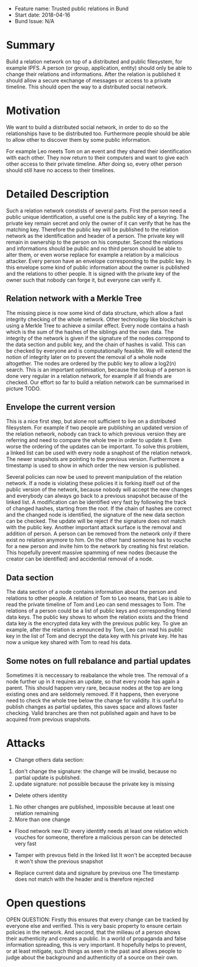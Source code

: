  - Feature name: Trusted public relations in Bund
 - Start date: 2018-04-16
 - Bund Issue: N/A

# Summary
[summar]: #summary

Build a relation network on top of a distributed and public filesystem, for example IPFS. A person (or group, application, entity) should only be able to change their relations and informations. After the relation is published it should allow a secure exchange of messages or access to a private timeline. This should open the way to a distributed social network.

# Motivation
[motivation]: #motivation

We want to build a distributed social network, in order to do so the relationships have to be distributed too. Furthermore people should be able to allow other to discover them by some public information. 

For example Leo meets Tom on an event and they shared their identification with each other. They now return to their computers and want to give each other access to their private timeline. After doing so, every other person should still have no access to their timelines.



# Detailed Description
[description]: #description

Such a relation network constists of several parts. First the person need a public unique identification, a useful one is the public key of a keyring. The private key remain secret and only the owner of it can verify that he has the matching key. Therefore the public key will be published to the relation network as the identification and header of a person. The private key will remain in ownership to the person on his computer. Second the relations and informations should be public and no third person should be able to alter them, or even worse replace for example a relation by a malicious attacker. Every person have an envelope corresponding to the public key. In this envelope some kind of public information about the owner is published and the relations to other people. It is signed with the private key of the owner such that nobody can forge it, but everyone can verify it.

## Relation network with a Merkle Tree

The missing piece is now some kind of data structure, which allow a fast integrity checking of the whole network. Other technology like blockchain is using a Merkle Tree to achieve a similar effect. Every node contains a hash which is the sum of the hashes of the siblings and the own data. The integrity of the network is given if the signature of the nodes correspond to the data section and public key, and the chain of hashes is valid. This can be checked by everyone and is computationally feasible. We will extend the notion of integrity later on to prevent the removal of a whole node altogether. The nodes are ordered by the public key to allow a log2(n) search. This is an important optimisation, because the lookup of a person is done very regular in a relation network, for example if all friends are checked. Our effort so far to build a relation network can be summarised in picture TODO.

## Envelope the current version

This is a nice first step, but alone not sufficient to live on a distributed filesystem. For example if two people are publishing an updated version of the relation network, nobody can track to which previous version they are referring and need to compare the whole tree in order to update it. Even worse the ordering of the updates can be important. To solve this problem, a linked list can be used with every node a snaphost of the relation network. The newer snapshots are pointing to the previous version. Furthermore a timestamp is used to show in which order the new version is published. 

Several policies can now be used to prevent manipulation of the relation network. If a node is violating these policies it is forking itself out of the public version of the network, because nobody will accept the new changes and everybody can always go back to a previous snapshot because of the linked list. 
A modification can be identified very fast by following the track of changed hashes, starting from the root. If the chain of hashes are correct and the changed node is identified, the signature of the new data section can be checked. The update will be reject if the signature does not match with the public key. Another important attack surface is the removal and addition of person. A person can be removed from the network only if there exist no relation anymore to him. On the other hand someone has to vouche for a new person and invite him to the network by creating his first relation. This hopefully prevent massive spamming of new nodes (because the creator can be identified) and accidential removal of a node. 

## Data section

The data section of a node contains information about the person and relations to other people. A relation of Tom to Leo means, that Leo is able to read the private timeline of Tom and Leo can send messages to Tom.
The relations of a person could be a list of public keys and corresponding friend data keys. The public key shows to whom the relation exists and the friend data key is the encrypted data key with the previous public key. To give an example, after the relation is announced by Tom, Leo can read his public key in the list of Tom and decrypt the data key with his private key. He has now a unique key shared with Tom to read his data.

## Some notes on full rebalance and partial updates
Sometimes it is neccessary to reabalance the whole tree. The removal of a node further up in it requires an update, so that every node has again a parent. This should happen very rare, because nodes at the top are long existing ones and are seldomely removed. If it happens, then everyone need to check the whole tree below the change for validity. 
It is useful to publish changes as partial updates, this saves space and allows faster checking. Valid branches are then not published again and have to be acquired from previous snapshots.

# Attacks
[attacks]: #attacks
 * Change others data section:
1. don't change the signature: the change will be invalid, because no partial update is published. 
2. update signature: not possible because the private key is missing

 * Delete others identity
1. No other changes are published, impossible because at least one relation remaining
2. More than one change

* Flood network new ID:
every identitfy needs at least one relation which vouches for someone, therefore a malicious person can be detected very fast

* Tamper with prevous field in the linked list
It won't be accepted because it won't show the previous snapshot

* Replace current data and signature by previous one
The timestamp does not match with the header and is therefore rejected

# Open questions
[openquestions]: #openquestions


OPEN QUESTION: Firstly this ensures that every change can be tracked by everyone else and verified. This is very basic property to ensure certain policies in the network. And second, that the milieau of a person shows their authenticity and creates a public. In a world of propaganda and false information spreading, this is very important. It hopefully helps to prevent, or at least mitigate, such things as seen in the past and allows people to judge about the background and authenticity of a source on their own.


